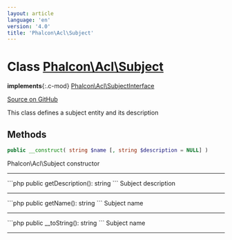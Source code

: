 ```yaml
---
layout: article
language: 'en'
version: '4.0'
title: 'Phalcon\Acl\Subject'
---
```

# Class [Phalcon\Acl\Subject](api/Phalcon_Acl_Subject)

**implements**{:.c-mod} [Phalcon\Acl\SubjectInterface](api/Phalcon_Acl_SubjectInterface)

<a href="https://github.com/phalcon/cphalcon/tree/v4.0.0/phalcon/acl/subject.zep" class="btn btn-default btn-sm">Source on GitHub</a>

This class defines a subject entity and its description

## Methods
```php
public __construct( string $name [, string $description = NULL] )
```
Phalcon\Acl\Subject constructor
<hr/>
```php
public getDescription(): string
```
Subject description
<hr/>
```php
public getName(): string
```
Subject name
<hr/>
```php
public __toString(): string
```
Subject name
<hr/>

